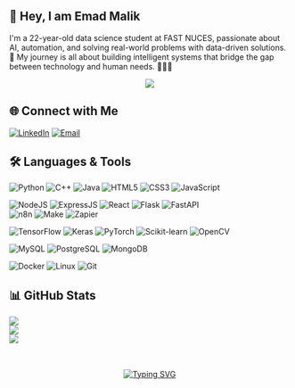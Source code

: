 ## 👋 Hey, I am Emad Malik  
I'm a 22-year-old data science student at FAST NUCES, passionate about AI, automation, and solving real-world problems with data-driven solutions. 🚀 My journey is all about building intelligent systems that bridge the gap between technology and human needs. 👨🏼‍💻  

<div align="center">
    <img src="https://komarev.com/ghpvc/?username=emad-malik&&style=flat-square" align="center" />
</div>

## 🌐 Connect with Me  
[![LinkedIn](https://img.shields.io/badge/LinkedIn-0A66C2?style=for-the-badge&logo=linkedin&logoColor=white)](https://www.linkedin.com/in/malik-emad)  [![Email](https://img.shields.io/badge/Email-D14836?style=for-the-badge&logo=gmail&logoColor=white)](mailto:emadmalik00@icloud.com)

## 🛠️ Languages & Tools   
![Python](https://img.shields.io/badge/Python-3776AB?style=for-the-badge&logo=python&logoColor=white) 
![C++](https://img.shields.io/badge/C++-00599C?style=for-the-badge&logo=cplusplus&logoColor=white) 
![Java](https://img.shields.io/badge/Java-007396?style=for-the-badge&logo=openjdk&logoColor=white) 
![HTML5](https://img.shields.io/badge/HTML5-E34F26?style=for-the-badge&logo=html5&logoColor=white) 
![CSS3](https://img.shields.io/badge/CSS3-1572B6?style=for-the-badge&logo=css3&logoColor=white) 
![JavaScript](https://img.shields.io/badge/JavaScript-F7DF1E?style=for-the-badge&logo=javascript&logoColor=black)  

![NodeJS](https://img.shields.io/badge/Node.js-339933?style=for-the-badge&logo=node.js&logoColor=white) 
![ExpressJS](https://img.shields.io/badge/Express.js-000000?style=for-the-badge&logo=express&logoColor=white) 
![React](https://img.shields.io/badge/React-20232A?style=for-the-badge&logo=react&logoColor=61DAFB) 
![Flask](https://img.shields.io/badge/Flask-000000?style=for-the-badge&logo=flask&logoColor=white) 
![FastAPI](https://img.shields.io/badge/FastAPI-009688?style=for-the-badge&logo=fastapi&logoColor=white)  
![n8n](https://img.shields.io/badge/n8n-EA4E83?style=for-the-badge&logo=n8n&logoColor=white) 
![Make](https://img.shields.io/badge/Make-2F8CBB?style=for-the-badge&logo=make&logoColor=white) 
![Zapier](https://img.shields.io/badge/Zapier-FF4A00?style=for-the-badge&logo=zapier&logoColor=white) 

![TensorFlow](https://img.shields.io/badge/TensorFlow-FF6F00?style=for-the-badge&logo=tensorflow&logoColor=white) 
![Keras](https://img.shields.io/badge/Keras-D00000?style=for-the-badge&logo=keras&logoColor=white) 
![PyTorch](https://img.shields.io/badge/PyTorch-EE4C2C?style=for-the-badge&logo=pytorch&logoColor=white) 
![Scikit-learn](https://img.shields.io/badge/scikit--learn-F7931E?style=for-the-badge&logo=scikitlearn&logoColor=white) 
![OpenCV](https://img.shields.io/badge/OpenCV-5C3EE8?style=for-the-badge&logo=opencv&logoColor=white)  

![MySQL](https://img.shields.io/badge/MySQL-4479A1?style=for-the-badge&logo=mysql&logoColor=white) 
![PostgreSQL](https://img.shields.io/badge/PostgreSQL-4169E1?style=for-the-badge&logo=postgresql&logoColor=white) 
![MongoDB](https://img.shields.io/badge/MongoDB-47A248?style=for-the-badge&logo=mongodb&logoColor=white)  

![Docker](https://img.shields.io/badge/Docker-2496ED?style=for-the-badge&logo=docker&logoColor=white) 
![Linux](https://img.shields.io/badge/Linux-FCC624?style=for-the-badge&logo=linux&logoColor=black) 
![Git](https://img.shields.io/badge/Git-F05032?style=for-the-badge&logo=git&logoColor=white)  

## 📊 GitHub Stats  
![](https://github-readme-stats.vercel.app/api?username=emad-malik&theme=merko&hide_border=false&include_all_commits=true&count_private=true)  
![](https://github-readme-streak-stats.herokuapp.com/?user=emad-malik&theme=merko&hide_border=false)  
![](https://github-readme-stats.vercel.app/api/top-langs/?username=emad-malik&theme=merko&hide_border=false&layout=compact)  

##
<br>
<div align="center">
    <a href="https://git.io/typing-svg"><img src="https://readme-typing-svg.demolab.com?font=Poppins&weight=600&size=25&pause=1000&color=EBD665&center=true&width=435&lines=Learning+Never+Stops!+%F0%9F%9A%80" alt="Typing SVG" /></a>
</div>
